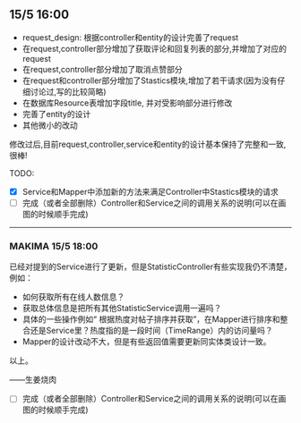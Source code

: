 ## 15/5 16:00

- request_design: 根据controller和entity的设计完善了request
- 在request,controller部分增加了获取评论和回复列表的部分,并增加了对应的request
- 在request,controller部分增加了取消点赞部分
- 在request和controller部分增加了Stastics模块,增加了若干请求(因为没有仔细讨论过,写的比较简略)
- 在数据库Resource表增加字段title, 并对受影响部分进行修改
- 完善了entity的设计
- 其他微小的改动

修改过后,目前request,controller,service和entity的设计基本保持了完整和一致, 很棒!

TODO:

- [x] Service和Mapper中添加新的方法来满足Controller中Stastics模块的请求
- [ ] 完成（或者全部删除）Controller和Service之间的调用关系的说明(可以在画图的时候顺手完成)

---

### MAKIMA 15/5 18:00

已经对提到的Service进行了更新，但是StatisticController有些实现我仍不清楚，例如：

- 如何获取所有在线人数信息？
- 获取总体信息是把所有其他StatisticService调用一遍吗？
- 具体的一些操作例如“  根据热度对帖子排序并获取”，在Mapper进行排序和整合还是Service里？热度指的是一段时间（TimeRange）内的访问量吗？
- Mapper的设计改动不大，但是有些返回值需要更新同实体类设计一致。

以上。

——生姜烧肉

- [ ] 完成（或者全部删除）Controller和Service之间的调用关系的说明(可以在画图的时候顺手完成)
